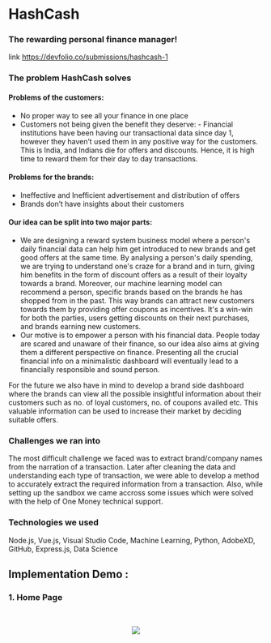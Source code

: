 # HashCash

### The rewarding personal finance manager!

link https://devfolio.co/submissions/hashcash-1

### The problem HashCash solves


#### Problems of the customers:

* No proper way to see all your finance in one place
* Customers not being given the benefit they deserve: - Financial institutions have been having our transactional data since day 1, however they haven’t used them in any positive way for the customers. This is India, and Indians die for offers and discounts. Hence, it is high time to reward them for their day to day transactions.

#### Problems for the brands:

* Ineffective and Inefficient advertisement and distribution of offers
* Brands don’t have insights about their customers

#### Our idea can be split into two major parts:

* We are designing a reward system business model where a person's daily financial data can help him get introduced to new brands and get good offers at the same time. By analysing a person's daily spending, we are trying to understand one's craze for a brand and in turn, giving him benefits in the form of discount offers as a result of their loyalty towards a brand. Moreover, our machine learning model can recommend a person, specific brands based on the brands he has shopped from in the past. This way brands can attract new customers towards them by providing offer coupons as incentives. It's a win-win for both the parties, users getting discounts on their next purchases, and brands earning new customers.
* Our motive is to empower a person with his financial data. People today are scared and unaware of their finance, so our idea also aims at giving them a different perspective on finance. Presenting all the crucial financial info on a minimalistic dashboard will eventually lead to a financially responsible and sound person.

For the future we also have in mind to develop a brand side dashboard where the brands can view all the possible insightful information about their customers such as no. of loyal customers, no. of coupons availed etc. This valuable information can be used to increase their market by deciding suitable offers.

### Challenges we ran into
The most difficult challenge we faced was to extract brand/company names from the narration of a transaction. Later after cleaning the data and understanding each type of transaction, we were able to develop a method to accurately extract the required information from a transaction. Also, while setting up the sandbox we came accross some issues which were solved with the help of One Money technical support.

### Technologies we used
Node.js, Vue.js, Visual Studio Code, Machine Learning, Python, AdobeXD, GitHub, Express.js, Data Science

## Implementation Demo : 

### 1. Home Page
<br>
<p align="center">
  <img src="https://github.com/yashverma9/HashCash/blob/master/snaps/Snap1.jpg">
</p>
<br>

